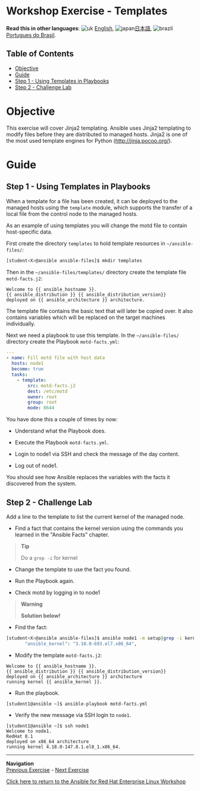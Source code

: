 # Workshop Exercise - Templates

**Read this in other languages**: ![uk](../../../images/uk.png) [English](README.md),  ![japan](../../../images/japan.png)[日本語](README.ja.md), ![brazil](../../../images/brazil.png) [Portugues do Brasil](README.pt-br.md).

## Table of Contents

* [Objective](#objective)
* [Guide](#guide)
* [Step 1 - Using Templates in Playbooks](#step-1---using-templates-in-playbooks)
* [Step 2 - Challenge Lab](#step-2---challenge-lab)

# Objective

This exercise will cover Jinja2 templating. Ansible uses Jinja2 templating to modify files before they are distributed to managed hosts. Jinja2 is one of the most used template engines for Python (<http://jinja.pocoo.org/>).  

# Guide

## Step 1 - Using Templates in Playbooks

When a template for a file has been created, it can be deployed to the managed hosts using the `template` module, which supports the transfer of a local file from the control node to the managed hosts.

As an example of using templates you will change the motd file to contain host-specific data.

First create the directory `templates` to hold template resources in `~/ansible-files/`:

```bash
[student<X>@ansible ansible-files]$ mkdir templates
```

Then in the `~/ansible-files/templates/` directory create the template file `motd-facts.j2`:

<!-- {% raw %} -->
```html+jinja
Welcome to {{ ansible_hostname }}.
{{ ansible_distribution }} {{ ansible_distribution_version}}
deployed on {{ ansible_architecture }} architecture.
```
<!-- {% endraw %} -->

The template file contains the basic text that will later be copied over. It also contains variables which will be replaced on the target machines individually.

Next we need a playbook to use this template. In the `~/ansible-files/` directory create the Playbook `motd-facts.yml`:

```yaml
---
- name: Fill motd file with host data
  hosts: node1
  become: true
  tasks:
    - template:
        src: motd-facts.j2
        dest: /etc/motd
        owner: root
        group: root
        mode: 0644
```

You have done this a couple of times by now:

  - Understand what the Playbook does.

  - Execute the Playbook `motd-facts.yml`.

  - Login to node1 via SSH and check the message of the day content.

  - Log out of node1.

You should see how Ansible replaces the variables with the facts it discovered from the system.

## Step 2 - Challenge Lab

Add a line to the template to list the current kernel of the managed node.

  - Find a fact that contains the kernel version using the commands you learned in the "Ansible Facts" chapter.

> **Tip**
>
> Do a `grep -i` for kernel

  - Change the template to use the fact you found.

  - Run the Playbook again.

  - Check motd by logging in to node1

> **Warning**
>
> **Solution below\!**


  - Find the fact:
```bash
[student<X>@ansible ansible-files]$ ansible node1 -m setup|grep -i kernel
       "ansible_kernel": "3.10.0-693.el7.x86_64",
```

  - Modify the template `motd-facts.j2`:
<!-- {% raw %} -->
```html+jinja
Welcome to {{ ansible_hostname }}.
{{ ansible_distribution }} {{ ansible_distribution_version}}
deployed on {{ ansible_architecture }} architecture
running kernel {{ ansible_kernel }}.
```
<!-- {% endraw %} -->

  - Run the playbook.
```
[student1@ansible ~]$ ansible-playbook motd-facts.yml
```

  - Verify the new message via SSH login to `node1`.
```
[student1@ansible ~]$ ssh node1
Welcome to node1.
RedHat 8.1
deployed on x86_64 architecture
running kernel 4.18.0-147.8.1.el8_1.x86_64.
```

----
**Navigation**
<br>
[Previous Exercise](../1.5-handlers) - [Next Exercise](../1.7-role)

[Click here to return to the Ansible for Red Hat Enterprise Linux Workshop](../README.md#section-1---ansible-engine-exercises)
